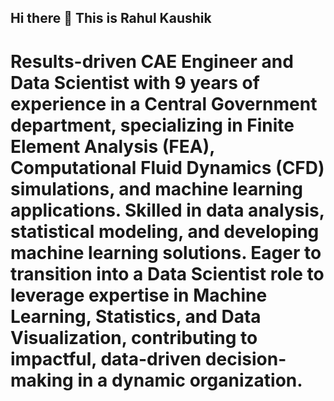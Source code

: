## Hi there 👋 This is Rahul Kaushik
# Results-driven CAE Engineer and Data Scientist with 9 years of experience in a Central Government department, specializing in Finite Element Analysis (FEA), Computational Fluid Dynamics (CFD) simulations, and machine learning applications. Skilled in data analysis, statistical modeling, and developing machine learning solutions. Eager to transition into a Data Scientist role to leverage expertise in Machine Learning, Statistics, and Data Visualization, contributing to impactful, data-driven decision-making in a dynamic organization.

<!--
**kaushikrahul1993/kaushikrahul1993** is a ✨ _special_ ✨ repository because its `README.md` (this file) appears on your GitHub profile.

Here are some ideas to get you started:

- 🔭 I’m currently working on ...
- 🌱 I’m currently learning ...
- 👯 I’m looking to collaborate on ...
- 🤔 I’m looking for help with ...
- 💬 Ask me about ...
- 📫 How to reach me: ...
- 😄 Pronouns: ...
- ⚡ Fun fact: ...
-->
